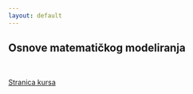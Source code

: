 ```yaml
---
layout: default
---
```


## Osnove matematičkog modeliranja

<br>

[Stranica kursa](http://poincare.matf.bg.ac.rs/~zorica.drazic/OMM2024.html)
